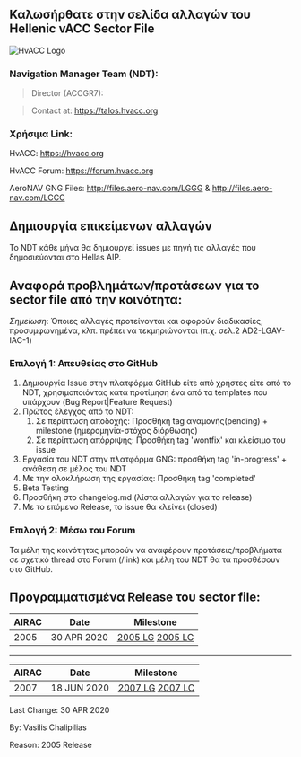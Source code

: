 ## Καλωσήρθατε στην σελίδα αλλαγών του Hellenic vACC Sector File 
![HvACC Logo](https://forum.hvacc.org/uploads/monthly_2019_02/hvacc-logo-1-1.png.8ecd658f966d7ab047b8c305c623ece1.png)

### Navigation Manager Team (NDT):
> Director (ACCGR7): 

> Contact at: https://talos.hvacc.org

### Χρήσιμα Link:
HvACC: https://hvacc.org

HvACC Forum: https://forum.hvacc.org

AeroNAV GNG Files: http://files.aero-nav.com/LGGG & http://files.aero-nav.com/LCCC

## Δημιουργία επικείμενων αλλαγών
To NDT κάθε μήνα θα δημιουργεί issues με πηγή τις αλλαγές που δημοσιεύονται στο Hellas AIP. 

## Αναφορά προβλημάτων/προτάσεων για το sector file από την κοινότητα:
*Σημείωση*: Όποιες αλλαγές προτείνονται και αφορούν διαδικασίες, προσυμφωνημένα, κλπ. πρέπει να τεκμηριώνονται (π.χ. σελ.2 AD2-LGAV-IAC-1)
### Επιλογή 1: Απευθείας στο GitHub
1. Δημιουργία Issue στην πλατφόρμα GitHub είτε από χρήστες είτε από το NDT, χρησιμοποιόντας κατα προτίμηση ένα από τα templates που υπάρχουν (Bug Report|Feature Request)
2. Πρώτος έλεγχος από το NDT: 
    1. Σε περίπτωση αποδοχής: Προσθήκη tag αναμονής(pending) + milestone (ημερομηνία-στόχος διόρθωσης)
    2. Σε περίπτωση απόρριψης: Προσθήκη tag 'wontfix' και κλείσιμο του issue
3. Εργασία του NDT στην πλατφόρμα GNG: προσθήκη tag 'in-progress' + ανάθεση σε μέλος του NDT
4. Με την ολοκλήρωση της εργασίας: Προσθήκη tag 'completed'
5. Beta Testing
6. Προσθήκη στο changelog.md (λίστα αλλαγών για το release)
7. Με το επόμενο Release, το issue θα κλείνει (closed)

### Επιλογή 2: Μέσω του Forum
Τα μέλη της κοινότητας μπορούν να αναφέρουν προτάσεις/προβλήματα σε σχετικό thread στο Forum (/link) και μέλη του NDT θα τα προσθέσουν στο GitHub.

## Προγραμματισμένα Release του sector file:
AIRAC | Date | Milestone 
------------ | ------------- | -------------
2005 | 30 APR 2020 | [2005 LG](https://github.com/hvacc/sector-file/milestone/10) [2005 LC](https://github.com/hvacc/sector-file/milestone/11)
-------------------------

AIRAC | Date | Milestone 
------------ | ------------- | -------------
2007 | 18 JUN 2020 | [2007 LG](https://github.com/hvacc/sector-file/milestone/10) [2007 LC](https://github.com/hvacc/sector-file/milestone/11)

Last Change: 30 APR 2020

By: Vasilis Chalipilias

Reason: 2005 Release

